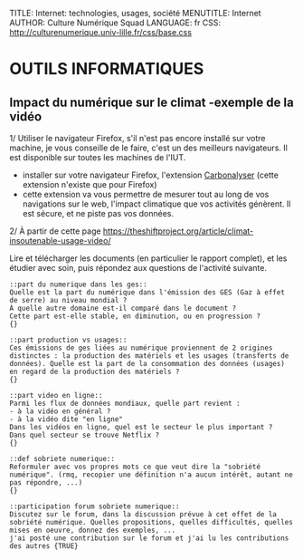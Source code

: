 TITLE: Internet: technologies, usages, société
MENUTITLE: Internet
AUTHOR: Culture Numérique Squad
LANGUAGE: fr
CSS: http://culturenumerique.univ-lille.fr/css/base.css

# OUTILS INFORMATIQUES
## Impact du numérique sur le climat -exemple de la vidéo

1/ Utiliser le navigateur Firefox, s'il n'est pas encore installé sur votre machine, je vous conseille de le faire, c'est un des meilleurs navigateurs. Il est disponible sur toutes les machines de l'IUT.
- installer sur votre navigateur Firefox, l'extension [Carbonalyser](https://addons.mozilla.org/fr/firefox/addon/carbonalyser/) (cette extension n'existe que pour Firefox)
- cette extension va vous permettre de mesurer tout au long de vos navigations sur le web, l'impact climatique que vos activités génèrent.
Il est sécure, et ne piste pas vos données.

2/ À partir de cette page https://theshiftproject.org/article/climat-insoutenable-usage-video/

Lire et télécharger les documents (en particulier le rapport complet), et les étudier avec soin, puis répondez aux questions de l'activité suivante.

```activite
::part du numerique dans les ges::
Quelle est la part du numérique dans l'émission des GES (Gaz à effet de serre) au niveau mondial ?
À quelle autre domaine est-il comparé dans le document ?
Cette part est-elle stable, en diminution, ou en progression ?
{}

::part production vs usages::
Ces émissions de ges liées au numérique proviennent de 2 origines distinctes : la production des matériels et les usages (transferts de données). Quelle est la part de la consommation des données (usages) en regard de la production des matériels ?
{}

::part video en ligne::
Parmi les flux de données mondiaux, quelle part revient :
- à la vidéo en général ?
- à la vidéo dite "en ligne"
Dans les vidéos en ligne, quel est le secteur le plus important ?
Dans quel secteur se trouve Netflix ?
{}

::def sobriete numerique::
Reformuler avec vos propres mots ce que veut dire la "sobriété numérique". (rmq, recopier une définition n'a aucun intérêt, autant ne pas répondre, ...)
{}

::participation forum sobriete numerique::
Discutez sur le forum, dans la discussion prévue à cet effet de la sobriété numérique. Quelles propositions, quelles difficultés, quelles mises en oeuvre, donnez des exemples, ...
j'ai posté une contribution sur le forum et j'ai lu les contributions des autres {TRUE}

```


